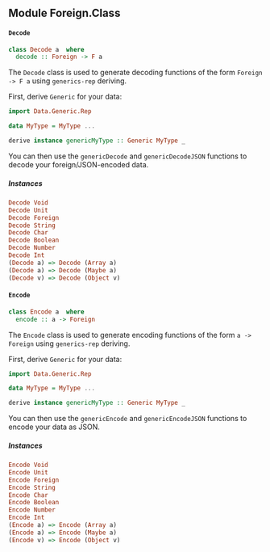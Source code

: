 ## Module Foreign.Class

#### `Decode`

``` purescript
class Decode a  where
  decode :: Foreign -> F a
```

The `Decode` class is used to generate decoding functions
of the form `Foreign -> F a` using `generics-rep` deriving.

First, derive `Generic` for your data:

```purescript
import Data.Generic.Rep

data MyType = MyType ...

derive instance genericMyType :: Generic MyType _
```

You can then use the `genericDecode` and `genericDecodeJSON` functions
to decode your foreign/JSON-encoded data.

##### Instances
``` purescript
Decode Void
Decode Unit
Decode Foreign
Decode String
Decode Char
Decode Boolean
Decode Number
Decode Int
(Decode a) => Decode (Array a)
(Decode a) => Decode (Maybe a)
(Decode v) => Decode (Object v)
```

#### `Encode`

``` purescript
class Encode a  where
  encode :: a -> Foreign
```

The `Encode` class is used to generate encoding functions
of the form `a -> Foreign` using `generics-rep` deriving.

First, derive `Generic` for your data:

```purescript
import Data.Generic.Rep

data MyType = MyType ...

derive instance genericMyType :: Generic MyType _
```

You can then use the `genericEncode` and `genericEncodeJSON` functions
to encode your data as JSON.

##### Instances
``` purescript
Encode Void
Encode Unit
Encode Foreign
Encode String
Encode Char
Encode Boolean
Encode Number
Encode Int
(Encode a) => Encode (Array a)
(Encode a) => Encode (Maybe a)
(Encode v) => Encode (Object v)
```


